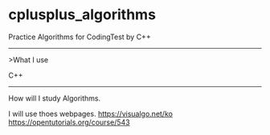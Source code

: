 # cplusplus_algorithms
Practice Algorithms for CodingTest by C++

<hr/>
>What I use

C++

<hr/>
How will I study Algorithms.

I will use thoes webpages.
<https://visualgo.net/ko>
<https://opentutorials.org/course/543>
